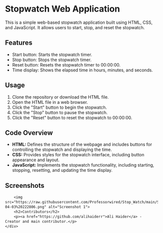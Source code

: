 <!DOCTYPE html>
<html lang="en"> 
</head>
<body>
    <div class="container">
        <h1>Stopwatch Web Application</h1>
        <p>This is a simple web-based stopwatch application built using HTML, CSS, and JavaScript. It allows users to start, stop, and reset the stopwatch.</p>
        <h2>Features</h2>
        <ul>
            <li>Start button: Starts the stopwatch timer.</li>
            <li>Stop button: Stops the stopwatch timer.</li>
            <li>Reset button: Resets the stopwatch timer to 00:00:00.</li>
            <li>Time display: Shows the elapsed time in hours, minutes, and seconds.</li>
        </ul>
        <h2>Usage</h2>
        <ol>
            <li>Clone the repository or download the HTML file.</li>
            <li>Open the HTML file in a web browser.</li>
            <li>Click the "Start" button to begin the stopwatch.</li>
            <li>Click the "Stop" button to pause the stopwatch.</li>
            <li>Click the "Reset" button to reset the stopwatch to 00:00:00.</li>
        </ol>
        <h2>Code Overview</h2>
        <ul>
            <li><strong>HTML:</strong> Defines the structure of the webpage and includes buttons for controlling the stopwatch and displaying the time.</li>
            <li><strong>CSS:</strong> Provides styles for the stopwatch interface, including button appearance and layout.</li>
            <li><strong>JavaScript:</strong> Implements the stopwatch functionality, including starting, stopping, resetting, and updating the time display.</li>
        </ul>
        <h2>Screenshots</h2>
      
        <img src="https://raw.githubusercontent.com/Professorwired/Stop_Watch/main/Screenshot%202024-04-03%20222806.png" alt="Screenshot 1">
        <h2>Contributors</h2>
        <p><a href="https://github.com/alihaiderr">Ali Haider</a> - Creator and main contributor.</p>
    </div>
</body>
</html>
